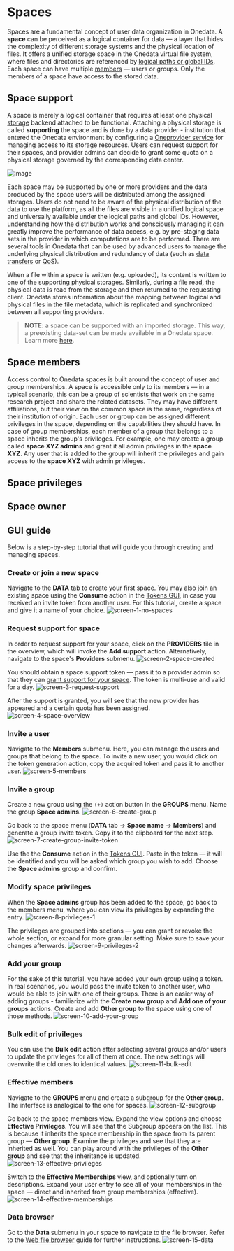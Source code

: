 # Spaces

Spaces are a fundamental concept of user data organization in Onedata. A **space**
can be perceived as a logical container for data — a layer that hides the complexity
of different storage systems and the physical location of files. It offers
a unified storage space in the Onedata virtual file system, where files and
directories are referenced by [logical paths or global IDs][1].
Each space can have multiple [members][2] — users or groups.
Only the members of a space have access to the stored data.

## Space support

A space is merely a logical container that requires at least one physical
[storage][3]
backend attached to be functional. Attaching a physical storage is
called **supporting** the space and is done by a data provider -
institution that entered the Onedata environment by configuring a
[Oneprovider service][4] for managing access to its
storage resources. Users can request support for their spaces, and provider
admins can decide to grant some quota on a physical storage governed by the
corresponding data center.

<!-- TODO VFS-7218 this image could be better:
    1. present providers, not only storages
    2. present the mapping between logical and physical paths
       (file path on the storage vs. file path in the space)

 -->

![image][5]

Each space may be supported by one or more providers and the data produced by
the space users will be distributed among the assigned storages. Users do not
need to be aware of the physical distribution of the data to use the platform,
as all the files are visible in a unified logical space and universally
available under the logical paths and global IDs. However, understanding how
the distribution works and consciously managing it can greatly improve the
performance of data access, e.g. by pre-staging data sets in the provider
in which computations are to be performed. There are several tools in Onedata
that can be used by advanced users to manage the underlying physical distribution
and redundancy of data (such as [data transfers][6] or [QoS][7]).

When a file within a space is written (e.g. uploaded), its content is written to
one of the supporting physical storages. Similarly, during a file read, the
physical data is read from the storage and then returned to the requesting client.
Onedata stores information about the mapping between logical and physical files
in the file metadata, which is replicated and synchronized between
all supporting providers.

<!-- TODO VFS-9288 globally unify the formatting of NOTEs in all docs -->

> **NOTE**: a space can be supported with an imported storage.
> This way, a preexisting data-set can be made available in a Onedata space.
> Learn more [here][8].

## Space members

Access control to Onedata spaces is built around the concept of user and group
memberships. A space is accessible only to its members — in a typical scenario,
this can be a group of scientists that work on the same research project and
share the related datasets. They may have different affiliations, but their view
on the common space is the same, regardless of their institution of origin. Each
user or group can be assigned different privileges in the space, depending on
the capabilities they should have. In case of group memberships, each member of
a group that belongs to a space inherits the group's privileges. For example,
one may create a group called **space XYZ admins** and grant it all admin
privileges in the **space XYZ**. Any user that is added to the group will inherit
the privileges and gain access to the **space XYZ** with admin privileges.

## Space privileges

<!-- TODO VFS-7218 section about privileges -->

## Space owner

<!-- TODO VFS-7218 documentation for space owner concept -->

## GUI guide

Below is a step-by-step tutorial that will guide you through creating and
managing spaces.

### Create or join a new space

Navigate to the **DATA** tab to create your first space. You may also join an
existing space using the **Consume** action in the
[Tokens GUI][9], in case you
received an invite token from another user.
For this tutorial, create a space and give it a name of your choice.
![screen-1-no-spaces][]

### Request support for space

In order to request support for your space, click on the **PROVIDERS** tile
in the overview, which will invoke the **Add support** action. Alternatively,
navigate to the space's **Providers** submenu.
![screen-2-space-created][]

You should obtain a space support token — pass it to a provider admin so that
they can [grant support for your space][12].
The token is multi-use and valid for a day.
![screen-3-request-support][]

After the support is granted, you will see that the new provider has
appeared and a certain quota has been assigned.
![screen-4-space-overview][]

### Invite a user

Navigate to the **Members** submenu. Here, you can manage the users and
groups that belong to the space. To invite a new user, you would click on the
token generation action, copy the acquired token and pass it to another user.
![screen-5-members][]

### Invite a group

Create a new group using the `(+)` action button in the **GROUPS** menu.
Name the group **Space admins**.
![screen-6-create-group][]

Go back to the space menu (**DATA** tab -> **Space name** -> **Members**) and
generate a group invite token. Copy it to the clipboard for the next step.
![screen-7-create-group-invite-token][]

Use the the **Consume** action in the [Tokens GUI][9].
Paste in the token — it will be identified and you will be asked which group you
wish to add. Choose the **Space admins** group and confirm.

### Modify space privileges

When the **Space admins** group has been added to the space, go back to the
members menu, where you can view its privileges by expanding the entry.
![screen-8-privileges-1][]

The privileges are grouped into sections — you can grant or revoke the whole
section, or expand for more granular setting. Make sure to save your changes
afterwards.
![screen-9-privileges-2][]

### Add your group

For the sake of this tutorial, you have added your own group using a token.
In real scenarios, you would pass the invite token to another user, who would be
able to join with one of their groups. There is an easier way of adding groups -
familiarize with the **Create new group** and **Add one of your groups** actions.
Create and add **Other group** to the space using one of those methods.
![screen-10-add-your-group][]

### Bulk edit of privileges

You can use the **Bulk edit** action after selecting several groups and/or
users to update the privileges for all of them at once. The new settings will
overwrite the old ones to identical values.
![screen-11-bulk-edit][]

### Effective members

Navigate to the **GROUPS** menu and create a subgroup for the **Other group**.
The interface is analogical to the one for spaces.
![screen-12-subgroup][]

Go back to the space members view. Expand the view options and choose
**Effective Privileges**. You will see that the Subgroup appears on the list.
This is because it inherits the space membership in the space from its parent
group — **Other group**. Examine the privileges and see that they are inherited
as well. You can play around with the privileges of the **Other group** and see
that the inheritance is updated.
![screen-13-effective-privileges][]

Switch to the **Effective Memberships** view, and optionally turn on
descriptions. Expand your user entry to see all of your memberships in the
space — direct and inherited from group memberships (effective).
![screen-14-effective-memberships][]

### Data browser

Go to the **Data** submenu in your space to navigate to the file browser.
Refer to the [Web file browser][25] guide for further instructions.
![screen-15-data][]

<!-- references -->

[1]: data.md#file-path-and-id

[2]: #space-members

[3]: ../admin-guide/oneprovider/configuration/storage-backends.md

[4]: ../intro.md#architecture

[5]: ../../images/user-guide/spaces/space-support.svg

[6]: replication-and-migration.md

[7]: qos.md

[8]: ../admin-guide/oneprovider/configuration/storage-import.md

[9]: tokens.md#consuming-invite-tokens

[12]: ../admin-guide/oneprovider/configuration/space-support.md#granting-space-support

[25]: web-file-browser.md

[screen-1-no-spaces]: ../../images/user-guide/spaces/1-no-spaces.png

[screen-2-space-created]: ../../images/user-guide/spaces/2-space-created.png

[screen-3-request-support]: ../../images/user-guide/spaces/3-request-support.png

[screen-4-space-overview]: ../../images/user-guide/spaces/4-space-overview.png

[screen-5-members]: ../../images/user-guide/spaces/5-members.png

[screen-6-create-group]: ../../images/user-guide/spaces/6-create-group.png

[screen-7-create-group-invite-token]: ../../images/user-guide/spaces/7-create-group-invite-token.png

[screen-8-privileges-1]: ../../images/user-guide/spaces/8-privileges-1.png

[screen-9-privileges-2]: ../../images/user-guide/spaces/9-privileges-2.png

[screen-10-add-your-group]: ../../images/user-guide/spaces/10-add-your-group.png

[screen-11-bulk-edit]: ../../images/user-guide/spaces/11-bulk-edit.png

[screen-12-subgroup]: ../../images/user-guide/spaces/12-subgroup.png

[screen-13-effective-privileges]: ../../images/user-guide/spaces/13-effective-privileges.png

[screen-14-effective-memberships]: ../../images/user-guide/spaces/14-effective-memberships.png

[screen-15-data]: ../../images/user-guide/spaces/15-data.png
